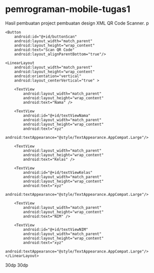 # pemrograman-mobile-tugas1
Hasil pembuatan project pembuatan design XML QR Code Scanner.
p<?xml version="1.0" encoding="utf-8"?>
<RelativeLayout xmlns:android="http://schemas.android.com/apk/res/android"
    android:layout_width="match_parent"
    android:layout_height="match_parent"
    android:paddingBottom="@dimen/activity_vertical_margin"
    android:paddingTop="@dimen/activity_vertical_margin"
    android:paddingRight="@dimen/activity_horizontal_margin"
    android:paddingLeft="@dimen/activity_horizontal_margin">

    <Button
        android:id="@+id/buttonScan"
        android:layout_width="match_parent"
        android:layout_height="wrap_content"
        android:text="Scan QR Code"
        android:layout_alignParentBottom="true"/>

    <LinearLayout
        android:layout_width="match_parent"
        android:layout_height="wrap_content"
        android:orientation="vertical"
        android:layout_centerVertical="true" >

        <TextView
            android:layout_width="match_parent"
            android:layout_height="wrap_content"
            android:text="Nama" />

        <TextView
            android:id="@+id/textViewNama"
            android:layout_width="match_parent"
            android:layout_height="wrap_content"
            android:text="xyz"
            android:textAppearance="@style/TextAppearance.AppCompat.Large"/>

        <TextView
            android:layout_width="match_parent"
            android:layout_height="wrap_content"
            android:text="Kelas" />

        <TextView
            android:id="@+id/textViewKelas"
            android:layout_width="match_parent"
            android:layout_height="wrap_content"
            android:text="xyz"
            android:textAppearance="@style/TextAppearance.AppCompat.Large"/>

        <TextView
            android:layout_width="match_parent"
            android:layout_height="wrap_content"
            android:text="NIM" />

        <TextView
            android:id="@+id/textViewNIM"
            android:layout_width="match_parent"
            android:layout_height="wrap_content"
            android:text="xyz"
            android:textAppearance="@style/TextAppearance.AppCompat.Large"/>
    </LinearLayout>


</RelativeLayout>
    <?xml version="1.0" encoding="utf-8"?>
<resources>
<dimen name="activity_vertical_margin">30dp</dimen>
<dimen name="activity_horizontal_margin">30dp</dimen>
</resources>
